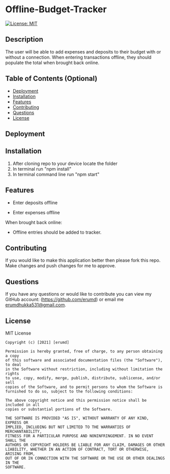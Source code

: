 # Offline-Budget-Tracker

[![License: MIT](https://img.shields.io/badge/License-MIT-yellow.svg)](https://opensource.org/licenses/MIT)

## Description

The user will be able to add expenses and deposits to their budget with or without a connection. When entering transactions offline, they should populate the total when brought back online.

## Table of Contents (Optional)

- [Deployment](#deployment)
- [Installation](#installation)
- [Features](#features)
- [Contributing](#contributing)
- [Questions](#questions)
- [License](#license)

## Deployment

## Installation

1. After cloning repo to your device locate the folder
2. In terminal run "npm install"
3. In terminal command line run "npm start"

## Features

- Enter deposits offline

- Enter expenses offline

When brought back online:

- Offline entries should be added to tracker.

## Contributing

If you would like to make this application better then please fork this repo. Make changes and push changes for me to approve.

## Questions

If you have any questions or would like to contribute you can view my GitHub account:
(https://github.com/erumd)
or email me erumdhukka531@gmail.com.

## License

MIT License

    Copyright (c) [2021] [erumd]

    Permission is hereby granted, free of charge, to any person obtaining a copy
    of this software and associated documentation files (the "Software"), to deal
    in the Software without restriction, including without limitation the rights
    to use, copy, modify, merge, publish, distribute, sublicense, and/or sell
    copies of the Software, and to permit persons to whom the Software is
    furnished to do so, subject to the following conditions:

    The above copyright notice and this permission notice shall be included in all
    copies or substantial portions of the Software.

    THE SOFTWARE IS PROVIDED "AS IS", WITHOUT WARRANTY OF ANY KIND, EXPRESS OR
    IMPLIED, INCLUDING BUT NOT LIMITED TO THE WARRANTIES OF MERCHANTABILITY,
    FITNESS FOR A PARTICULAR PURPOSE AND NONINFRINGEMENT. IN NO EVENT SHALL THE
    AUTHORS OR COPYRIGHT HOLDERS BE LIABLE FOR ANY CLAIM, DAMAGES OR OTHER
    LIABILITY, WHETHER IN AN ACTION OF CONTRACT, TORT OR OTHERWISE, ARISING FROM,
    OUT OF OR IN CONNECTION WITH THE SOFTWARE OR THE USE OR OTHER DEALINGS IN THE
    SOFTWARE.
